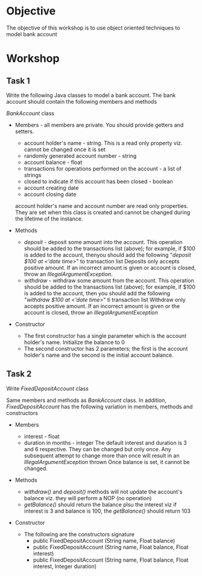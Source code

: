 # Objective
The objective of this workshop is to use object oriented techniques to model bank account

# Workshop
## Task 1
Write the following Java classes to model a bank account. The bank account should contain the following members and methods

*BankAccount* class
- Members - all members are private. You should provide getters and setters.
    - account holder's name - string. This is a read only property viz. cannot be changed once it is set
    - randomly generated account number - string
    - account balance - float
    - transactions for operations performed on the account - a list of strings
    - closed to indicate if this account has been closed - boolean
    - account creating date
    - account closing date

    account holder's name and account number are read only properties. They are set when this class is created and cannot be changed during the lifetime of the instance.

- Methods
    - *deposit* - deposit some amount into the account. This operation should be added to the transactions list (above); for example, if $100 is added to the account, thenyou should add the following "*deposit $100 at <'date time>*" to transaction list
    Deposits only accepts positive amount. If an incorrect amount is given or account is closed, throw an *IllegalArgumentException*.
    - *withdraw* - withdraw some amount from the account. This operation should be added to the transactions list (above); for example, if $100 is added to the account, then you should add the following "*withdraw $100 at <'date time>*" ti transaction list
    Withdraw only accepts positive amount. If an incorrect amount is given or the account is closed, throw an *IllegalArgumentException*

- Constructor
    - The first constructor has a single parameter which is the account holder's name. Initialize the balance to 0
    - The second constructor has 2 parameters; the first is the account holder's name and the second is the initial account balance.

## Task 2
Write *FixedDepositAccount* class

Same members and methods as *BankAccount* class. In addition, *FixedDepositAccount* has the following variation in members, methods and constructors

- Members
    - interest - float
    -  duration in months - integer
    The default interest and duration is 3 and 6 respective. They can be changed but only once. Any subsequent attempt to change more than once will result in an *IllegalArgumentException* thrown
    Once balance is set, it cannot be changed.

- Methods
    - *withdraw()* and *deposit()* methods will not update the account's balance viz. they will perform a NOP (no operation)
    - *getBalance()* should return the balance plsu the interest viz if interest is 3 and balance is 100, the *getBalance()* should return 103

- Constructor
    - The following are the constructors signature
        - public FixedDepositAccount (String name, Float balance)
        - public FixedDepositAccount (String name, Float balance, Float interest)
        - public FixedDepositAccount (String name, Float balance, Float interest, Integer duration)